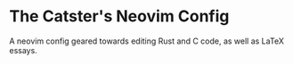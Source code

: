 # The Catster's Neovim Config
A neovim config geared towards editing Rust and C code, as well as LaTeX essays.
